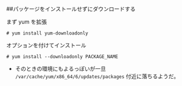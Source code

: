 ##パッケージをインストールせずにダウンロードする

まず yum を拡張

```
# yum install yum-downloadonly
```

オプションを付けてインストール

```
# yum install --downloadonly PACKAGE_NAME
```

- そのときの環境にもよるっぽいが一旦 `/var/cache/yum/x86_64/6/updates/packages` 付近に落ちるようだ。
